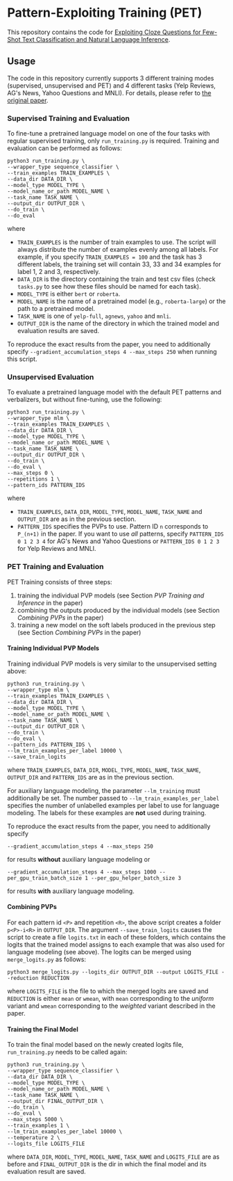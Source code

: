 # Pattern-Exploiting Training (PET)

This repository contains the code for [Exploiting Cloze Questions for Few-Shot Text Classification and Natural Language Inference](https://arxiv.org/abs/2001.07676).

## Usage

The code in this repository currently supports 3 different training modes (supervised, unsupervised and PET) and 4 different tasks (Yelp Reviews, AG's News, Yahoo Questions and MNLI). For details, please refer to [the original paper](https://arxiv.org/abs/2001.07676).

### Supervised Training and Evaluation

To fine-tune a pretrained language model on one of the four tasks with regular supervised training, only `run_training.py` is required. Training and evaluation can be performed as follows:

    python3 run_training.py \
    --wrapper_type sequence_classifier \
    --train_examples TRAIN_EXAMPLES \
    --data_dir DATA_DIR \
    --model_type MODEL_TYPE \
    --model_name_or_path MODEL_NAME \
    --task_name TASK_NAME \
    --output_dir OUTPUT_DIR \
    --do_train \
    --do_eval

where
 - `TRAIN_EXAMPLES` is the number of train examples to use. The script will always distribute the number of examples evenly among all labels. For example, if you specify `TRAIN_EXAMPLES = 100` and the task has 3 different labels, the training set will contain 33, 33 and 34 examples for label 1, 2 and 3, respectively.
 - `DATA_DIR` is the directory containing the train and test csv files (check `tasks.py` to see how these files should be named for each task).
 - `MODEL_TYPE` is either `bert` or `roberta`.
 - `MODEL_NAME` is the name of a pretrained model (e.g., `roberta-large`) or the path to a pretrained model.
 - `TASK_NAME` is one of `yelp-full`, `agnews`, `yahoo` and `mnli`.
 - `OUTPUT_DIR` is the name of the directory in which the trained model and evaluation results are saved.

To reproduce the exact results from the paper, you need to additionally specify `--gradient_accumulation_steps 4 --max_steps 250` when running this script.

### Unsupervised Evaluation

To evaluate a pretrained language model with the default PET patterns and verbalizers, but without fine-tuning, use the following:

    python3 run_training.py \
    --wrapper_type mlm \
    --train_examples TRAIN_EXAMPLES \
    --data_dir DATA_DIR \
    --model_type MODEL_TYPE \ 
    --model_name_or_path MODEL_NAME \
    --task_name TASK_NAME \
    --output_dir OUTPUT_DIR \
    --do_train \
    --do_eval \
    --max_steps 0 \
    --repetitions 1 \
    --pattern_ids PATTERN_IDS

where
 - `TRAIN_EXAMPLES`, `DATA_DIR`, `MODEL_TYPE`, `MODEL_NAME`, `TASK_NAME` and `OUTPUT_DIR` are as in the previous section.
 - `PATTERN_IDS` specifies the PVPs to use. Pattern ID `n` corresponds to `P_(n+1)` in the paper. If you want to use *all* patterns, specify `PATTERN_IDS 0 1 2 3 4` for AG's News and Yahoo Questions or `PATTERN_IDS 0 1 2 3` for Yelp Reviews and MNLI.

### PET Training and Evaluation

PET Training consists of three steps:

 1) training the individual PVP models (see Section *PVP Training and Inference* in the paper)
 2) combining the outputs produced by the individual models (see Section *Combining PVPs* in the paper)
 3) training a new model on the soft labels produced in the previous step (see Section *Combining PVPs* in the paper)
 
#### Training Individual PVP Models

Training individual PVP models is very similar to the unsupervised setting above:

    python3 run_training.py \
    --wrapper_type mlm \
    --train_examples TRAIN_EXAMPLES \
    --data_dir DATA_DIR \
    --model_type MODEL_TYPE \ 
    --model_name_or_path MODEL_NAME \
    --task_name TASK_NAME \
    --output_dir OUTPUT_DIR \
    --do_train \
    --do_eval \
    --pattern_ids PATTERN_IDS \
    --lm_train_examples_per_label 10000 \
    --save_train_logits

where `TRAIN_EXAMPLES`, `DATA_DIR`, `MODEL_TYPE`, `MODEL_NAME`, `TASK_NAME`, `OUTPUT_DIR` and `PATTERN_IDS` are as in the previous section.

For auxiliary language modeling, the parameter `--lm_training` must additionally be set. The number passed to `--lm_train_examples_per_label` specifies the number of unlabelled examples per label to use for language modeling. The labels for these examples are **not** used during training.  

To reproduce the exact results from the paper, you need to additionally specify

    --gradient_accumulation_steps 4 --max_steps 250 
    
for results **without** auxiliary language modeling or

    --gradient_accumulation_steps 4 --max_steps 1000 --per_gpu_train_batch_size 1 --per_gpu_helper_batch_size 3
    
for results **with** auxiliary language modeling.

#### Combining PVPs

For each pattern id `<P>` and repetition `<R>`, the above script creates a folder `p<P>-i<R>` in `OUTPUT_DIR`.
The argument `--save_train_logits` causes the script to create a file `logits.txt` in each of these folders, which contains the logits that the trained model assigns to each example that was also used for language modeling (see above). The logits can be merged using `merge_logits.py` as follows:

    python3 merge_logits.py --logits_dir OUTPUT_DIR --output LOGITS_FILE --reduction REDUCTION
    
 where `LOGITS_FILE` is the file to which the merged logits are saved and `REDUCTION` is either `mean` or `wmean`, with `mean` corresponding to the *uniform* variant and `wmean` corresponding to the *weighted* variant described in the paper.
 
#### Training the Final Model

To train the final model based on the newly created logits file, `run_training.py` needs to be called again:

    python3 run_training.py \
    --wrapper_type sequence_classifier \
    --data_dir DATA_DIR \
    --model_type MODEL_TYPE \
    --model_name_or_path MODEL_NAME \ 
    --task_name TASK_NAME \
    --output_dir FINAL_OUTPUT_DIR \
    --do_train \
    --do_eval \
    --max_steps 5000 \
    --train_examples 1 \
    --lm_train_examples_per_label 10000 \
    --temperature 2 \
    --logits_file LOGITS_FILE
    
where `DATA_DIR`, `MODEL_TYPE`, `MODEL_NAME`, `TASK_NAME` and `LOGITS_FILE` are as before and `FINAL_OUTPUT_DIR` is the dir in which the final model and its evaluation result are saved.

